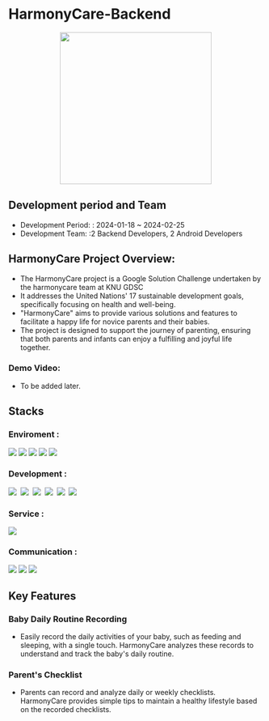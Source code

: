 # HarmonyCare-Backend
<p align="center"><a href="https://harmonycare.app"><img width="300" src="https://github.com/GDSC-KNU/3rd-sc-7-HarmonyCare-Backend/assets/104811969/b2269c0e-e50f-4b18-b2b4-c9af6a621550"></a></p>

## Development period and Team
* Development Period: : 2024-01-18 ~ 2024-02-25
* Development Team: :2 Backend Developers, 2 Android Developers

## HarmonyCare Project Overview:
* The HarmonyCare project is a Google Solution Challenge undertaken by the harmonycare team at KNU GDSC
* It addresses the United Nations' 17 sustainable development goals, specifically focusing on health and well-being.
* "HarmonyCare" aims to provide various solutions and features to facilitate a happy life for novice parents and their babies.
* The project is designed to support the journey of parenting, ensuring that both parents and infants can enjoy a fulfilling and joyful life together.

### Demo Video:
* To be added later.

## Stacks
### Enviroment : 
<img src="https://img.shields.io/badge/androidstudio-3DDC84?style=for-the-badge&logo=androidstudio&logoColor=white"/>&nbsp;<img src="https://img.shields.io/badge/intellijidea-0071C5?style=for-the-badge&logo=intellijidea&logoColor=white"/>&nbsp;<img src="https://img.shields.io/badge/Git-F05032?style=for-the-badge&logo=Git&logoColor=white"/>&nbsp;<img src="https://img.shields.io/badge/Github-181717?style=for-the-badge&logo=Github&logoColor=white"/>&nbsp;<img src="https://img.shields.io/badge/Postman-FF6C37?style=for-the-badge&logo=Postman&logoColor=white"/>

### Development :
<img src="https://img.shields.io/badge/springboot-00AF5C?style=for-the-badge&logo=springboot&logoColor=white"/>&nbsp;
<img src="https://img.shields.io/badge/springsecurity-6DB33F?style=for-the-badge&logo=springsecurity&logoColor=white"/>&nbsp;
<img src="https://img.shields.io/badge/mysql-4479A1?style=for-the-badge&logo=mysql&logoColor=white"/>&nbsp;
<img src="https://img.shields.io/badge/Docker-2496ED?style=for-the-badge&logo=Docker&logoColor=white"/>&nbsp;
<img src="https://img.shields.io/badge/kotlin-7F52FF?style=for-the-badge&logo=kotlin&logoColor=white"/>&nbsp;
<img src="https://img.shields.io/badge/java-007396?style=for-the-badge&logo=coffeescript&logoColor=white"> 

### Service : 
<img src="https://img.shields.io/badge/googlecloud-4285F4?style=for-the-badge&logo=googlecloud&logoColor=white"/>

### Communication : 
<img src="https://img.shields.io/badge/Swagger-85EA2D?style=for-the-badge&logo=Swagger&logoColor=white"/>&nbsp;<img src="https://img.shields.io/badge/Notion-000000?style=for-the-badge&logo=Notion&logoColor=white"/>&nbsp;<img src="https://img.shields.io/badge/googlemeet-00897B?style=for-the-badge&logo=googlemeet&logoColor=white"/>

## Key Features
### Baby Daily Routine Recording
* Easily record the daily activities of your baby, such as feeding and sleeping, with a single touch.
  HarmonyCare analyzes these records to understand and track the baby's daily routine.
### Parent's Checklist
* Parents can record and analyze daily or weekly checklists. HarmonyCare provides simple tips to maintain a healthy lifestyle based on the recorded checklists.
